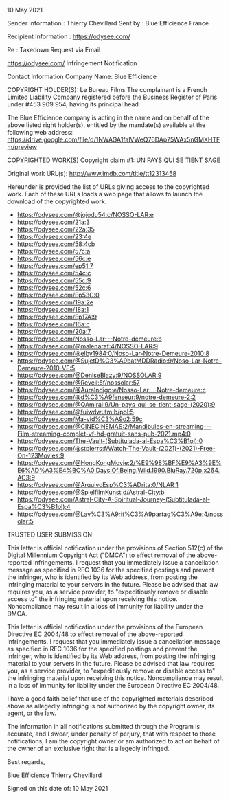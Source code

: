 10 May 2021

Sender information :
Thierry Chevillard
Sent by :
Blue Efficience
France

Recipient Information :
https://odysee.com/

Re : Takedown Request via Email

https://odysee.com/ Infringement Notification

Contact Information
Company Name: Blue Efficience
<personal informatioon hidden>
France
copyright@blue-efficience.com

COPYRIGHT HOLDER(S):
Le Bureau Films
The complainant is a French Limited Liability Company registered before the
Business Register of Paris under #453 909 954, having its principal head
<personal informatioon hidden>
France
Country/Region: France

The Blue Efficience company is acting in the name and on behalf of the
above listed right holder(s), entitled by the mandate(s) available at the
following web address:
https://drive.google.com/file/d/1NWAGA1falVWeQ76DAp75WAx5nGMXHTFm/preview


COPYRIGHTED WORK(S)
Copyright claim #1:
UN PAYS QUI SE TIENT SAGE

Original work URL(s):
http://www.imdb.com/title/tt12313458

Hereunder is provided the list of URLs giving access to the copyrighted
work.
Each of these URLs loads a web page that allows to launch the download of
the copyrighted work.
- https://odysee.com/@jojodu54:c/NOSSO-LAR:e
- https://odysee.com/21a:3
- https://odysee.com/22a:35
- https://odysee.com/23:4e
- https://odysee.com/58:4cb
- https://odysee.com/57c:a
- https://odysee.com/56c:e
- https://odysee.com/ep51:7
- https://odysee.com/54c:c
- https://odysee.com/55c:9
- https://odysee.com/52c:6
- https://odysee.com/Ep53C:0
- https://odysee.com/19a:2e
- https://odysee.com/18a:1
- https://odysee.com/Ep17A:9
- https://odysee.com/16a:c
- https://odysee.com/20a:7
- https://odysee.com/Nosso-Lar---Notre-demeure:b
- https://odysee.com/@malenaraf:4/NOSSO-LAR:9
- https://odysee.com/@elby1984:0/Noso-Lar-Notre-Demeure-2010:8
- https://odysee.com/@SujetD%C3%A9batMDDRadio:9/Noso-Lar-Notre-Demeure-2010-VF:5
- https://odysee.com/@DeniseBlazy:9/NOSSOLAR:9
- https://odysee.com/@Reveil:5f/nossolar:57
- https://odysee.com/@AuraIndigo:e/Nosso-Lar---Notre-demeure:c
- https://odysee.com/@d%C3%A9fenseur:9/notre-demeure-2:2
- https://odysee.com/@QAmiral:9/Un-pays-qui-se-tient-sage-(2020):9
- https://odysee.com/@fuiwdwutm:b/pol:5
- https://odysee.com/Ma-vid%C3%A9o2:59c
- https://odysee.com/@CINECINEMAS:2/Mandibules-en-streaming---Film-streaming-complet-vf-hd-gratuit-sans-pub-2021.mp4:0
- https://odysee.com/The-Vault-(Subtitulada-al-Espa%C3%B1ol):0
- https://odysee.com/@stpierrs:f/Watch-The-Vault-(2021)-(2021)-Free-On-123Movies:9
- https://odysee.com/@HongKongMovie:2/%E9%98%BF%E9%A3%9E%E6%AD%A3%E4%BC%A0.Days.Of.Being.Wild.1990.BluRay.720p.x264.AC3:9
- https://odysee.com/@ArquivoEsp%C3%ADrita:0/NLAR:1
- https://odysee.com/@SpielfilmKunst:d/Astral-City:b
- https://odysee.com/Astral-City-A-Spiritual-Journey-(Subtitulada-al-Espa%C3%B1ol):4
- https://odysee.com/@Lav%C3%A9rit%C3%A9partag%C3%A9e:4/nossolar:5



TRUSTED USER SUBMISSION

This letter is official notification under the provisions of Section 512(c)
of the Digital Millennium Copyright Act ("DMCA") to effect removal of the
above-reported infringements. I request that you immediately issue a
cancellation message as specified in RFC 1036 for the specified postings
and prevent the infringer, who is identified by its Web address, from
posting the infringing material to your servers in the future. Please be
advised that law requires you, as a service provider, to "expeditiously
remove or disable access to" the infringing material upon receiving this
notice. Noncompliance may result in a loss of immunity for liability under
the DMCA.

This letter is official notification under the provisions of the European
Directive EC 2004/48 to effect removal of the above-reported infringements.
I request that you immediately issue a cancellation message as specified in
RFC 1036 for the specified postings and prevent the infringer, who is
identified by its Web address, from posting the infringing material to your
servers in the future. Please be advised that law requires you, as a
service provider, to "expeditiously remove or disable access to" the
infringing material upon receiving this notice. Noncompliance may result in
a loss of immunity for liability under the European Directive EC 2004/48.

I have a good faith belief that use of the copyrighted materials described
above as allegedly infringing is not authorized by the copyright owner, its
agent, or the law.

The information in all notifications submitted through the Program is
accurate, and I swear, under penalty of perjury, that with respect to those
notifications, I am the copyright owner or am authorized to act on behalf
of the owner of an exclusive right that is allegedly infringed.

Best regards,

Blue Efficience
Thierry Chevillard

Signed on this date of: 10 May 2021
